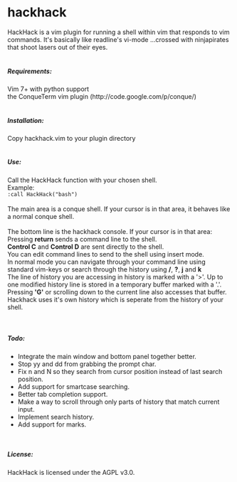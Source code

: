 hackhack
========

HackHack is a vim plugin for running a shell within vim that responds to vim commands. It's basically like readline's vi-mode ...crossed with ninjapirates that shoot lasers out of their eyes.
<br/><br/>
<H5>Requirements:</H5>
Vim 7+ with python support<br/>
the ConqueTerm vim plugin (http://code.google.com/p/conque/)<br/>
<br/>
<H5>Installation:</H5>
Copy hackhack.vim to your plugin directory<br/>
<br/>
<H5>Use:</H5>
Call the HackHack function with your chosen shell.<br/>
Example:<br/>
<code>:call HackHack("bash")</code>
<br/><br/>
The main area is a conque shell. If your cursor is in that area, it behaves like a normal conque shell.<br/>
<br>
The bottom line is the hackhack console. If your cursor is in that area:<br/>
Pressing <b>return</b> sends a command line to the shell.<br/>
<b>Control C</b> and <b>Control D</b> are sent directly to the shell.<br/>
You can edit command lines to send to the shell using insert mode.<br/>
In normal mode you can navigate through your command line using standard vim-keys or search through the history using <b>/</b>, <b>?</b>, <b>j</b> and <b>k</b><br/>
The line of history you are accessing in history is marked with a '>'. Up to one modified history line is stored in a temporary buffer marked with a '.'. Pressing <b>'G'</b> or scrolling down to the current line also accesses that buffer.<br/>
Hackhack uses it's own history which is seperate from the history of your shell.<br/>
<br/><br/>
<H5>Todo:</H5>
<ul>
<li>Integrate the main window and bottom panel together better.</li>
<li>Stop yy and dd from grabbing the prompt char.</li>
<li>Fix n and N so they search from cursor position instead of last search position.</li>
<li>Add support for smartcase searching.</li>
<li>Better tab completion support.</li>
<li>Make a way to scroll through only parts of history that match current input.</li>
<li>Implement search history.</li>
<li>Add support for marks.</li>
</ul>
<br/>
<H5>License:</H5>
HackHack is licensed under the AGPL v3.0.
